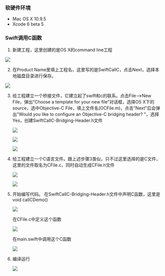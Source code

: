 ### 软硬件环境
* Mac OS X 10.9.5
* Xcode 6 beta 5

### Swift调用C函数

1. 新建工程，这里创建的是OS X的command line工程

![][image-1]

2. 在Product Name里填上工程名，这里写的是SwiftCallC，点击Next，选择本地磁盘目录进行保存。

![][image-2]

3. 给工程建立一个桥接文件，它建立起了swift和c的联系。点击File--\>New File，弹出“Choose a template for your new file”对话框，选择OS X下的source，选中Objective-C File，填上文件名(OCFile.m)，点击"Next"后会弹出"Would you like to configure an Objective-C bridging header? "，选择Yes，创建SwiftCallC-Bridging-Header.h文件

	![][image-3]

	![][image-4]

	![][image-5]

4. 给工程建立一个C语言文件。跟上述步骤3类似，只不过这里选择的是C文件，这里的文件取名为CFile.c，同时自动生成CFile.h文件

	![][image-6]

	![][image-7]

5. 开始编写代码。
	在SwiftCallC-Bridging-Header.h文件中声明C函数，这里是void callCDemo()

	![][image-8]

	在CFile.c中定义这个函数

	![][image-9]

	在main.swift中调用这个C函数

	![][image-10]

6. 编译运行

	![][image-11]

[image-1]:	https://raw.githubusercontent.com/djstava/PostsCollection/master/images/mac/swift_call_c/swift_call_c_01.png
[image-2]:	https://raw.githubusercontent.com/djstava/PostsCollection/master/images/mac/swift_call_c/swift_call_c_02.png
[image-3]:	https://raw.githubusercontent.com/djstava/PostsCollection/master/images/mac/swift_call_c/swift_call_c_03.png
[image-4]:	https://raw.githubusercontent.com/djstava/PostsCollection/master/images/mac/swift_call_c/swift_call_c_04.png
[image-5]:	https://raw.githubusercontent.com/djstava/PostsCollection/master/images/mac/swift_call_c/swift_call_c_05.png
[image-6]:	https://raw.githubusercontent.com/djstava/PostsCollection/master/images/mac/swift_call_c/swift_call_c_06.png
[image-7]:	https://raw.githubusercontent.com/djstava/PostsCollection/master/images/mac/swift_call_c/swift_call_c_07.png
[image-8]:	https://raw.githubusercontent.com/djstava/PostsCollection/master/images/mac/swift_call_c/swift_call_c_08.png
[image-9]:	https://raw.githubusercontent.com/djstava/PostsCollection/master/images/mac/swift_call_c/swift_call_c_09.png
[image-10]:	https://raw.githubusercontent.com/djstava/PostsCollection/master/images/mac/swift_call_c/swift_call_c_10.png
[image-11]:	https://raw.githubusercontent.com/djstava/PostsCollection/master/images/mac/swift_call_c/swift_call_c_11.png
